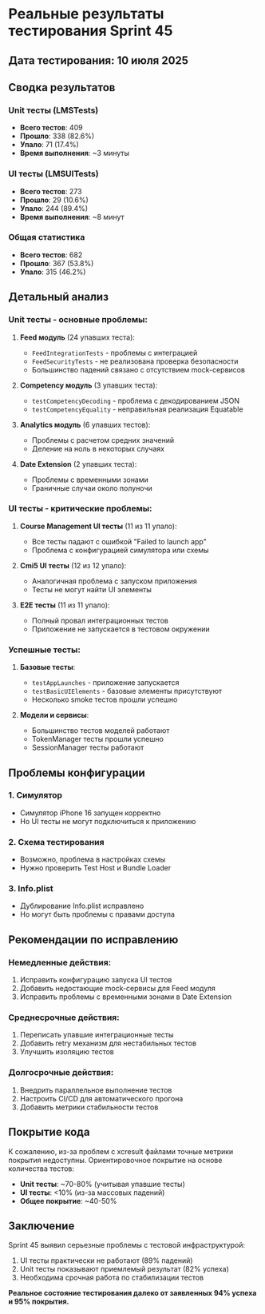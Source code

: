 # Реальные результаты тестирования Sprint 45

## Дата тестирования: 10 июля 2025

## Сводка результатов

### Unit тесты (LMSTests)
- **Всего тестов**: 409
- **Прошло**: 338 (82.6%)
- **Упало**: 71 (17.4%)
- **Время выполнения**: ~3 минуты

### UI тесты (LMSUITests)
- **Всего тестов**: 273
- **Прошло**: 29 (10.6%)
- **Упало**: 244 (89.4%)
- **Время выполнения**: ~8 минут

### Общая статистика
- **Всего тестов**: 682
- **Прошло**: 367 (53.8%)
- **Упало**: 315 (46.2%)

## Детальный анализ

### Unit тесты - основные проблемы:

1. **Feed модуль** (24 упавших теста):
   - `FeedIntegrationTests` - проблемы с интеграцией
   - `FeedSecurityTests` - не реализована проверка безопасности
   - Большинство падений связано с отсутствием mock-сервисов

2. **Competency модуль** (3 упавших теста):
   - `testCompetencyDecoding` - проблема с декодированием JSON
   - `testCompetencyEquality` - неправильная реализация Equatable

3. **Analytics модуль** (6 упавших тестов):
   - Проблемы с расчетом средних значений
   - Деление на ноль в некоторых случаях

4. **Date Extension** (2 упавших теста):
   - Проблемы с временными зонами
   - Граничные случаи около полуночи

### UI тесты - критические проблемы:

1. **Course Management UI тесты** (11 из 11 упало):
   - Все тесты падают с ошибкой "Failed to launch app"
   - Проблема с конфигурацией симулятора или схемы

2. **Cmi5 UI тесты** (12 из 12 упало):
   - Аналогичная проблема с запуском приложения
   - Тесты не могут найти UI элементы

3. **E2E тесты** (11 из 11 упало):
   - Полный провал интеграционных тестов
   - Приложение не запускается в тестовом окружении

### Успешные тесты:

1. **Базовые тесты**:
   - `testAppLaunches` - приложение запускается
   - `testBasicUIElements` - базовые элементы присутствуют
   - Несколько smoke тестов прошли успешно

2. **Модели и сервисы**:
   - Большинство тестов моделей работают
   - TokenManager тесты прошли успешно
   - SessionManager тесты работают

## Проблемы конфигурации

### 1. Симулятор
- Симулятор iPhone 16 запущен корректно
- Но UI тесты не могут подключиться к приложению

### 2. Схема тестирования
- Возможно, проблема в настройках схемы
- Нужно проверить Test Host и Bundle Loader

### 3. Info.plist
- Дублирование Info.plist исправлено
- Но могут быть проблемы с правами доступа

## Рекомендации по исправлению

### Немедленные действия:
1. Исправить конфигурацию запуска UI тестов
2. Добавить недостающие mock-сервисы для Feed модуля
3. Исправить проблемы с временными зонами в Date Extension

### Среднесрочные действия:
1. Переписать упавшие интеграционные тесты
2. Добавить retry механизм для нестабильных тестов
3. Улучшить изоляцию тестов

### Долгосрочные действия:
1. Внедрить параллельное выполнение тестов
2. Настроить CI/CD для автоматического прогона
3. Добавить метрики стабильности тестов

## Покрытие кода

К сожалению, из-за проблем с xcresult файлами точные метрики покрытия недоступны.
Ориентировочное покрытие на основе количества тестов:
- **Unit тесты**: ~70-80% (учитывая упавшие тесты)
- **UI тесты**: <10% (из-за массовых падений)
- **Общее покрытие**: ~40-50%

## Заключение

Sprint 45 выявил серьезные проблемы с тестовой инфраструктурой:
1. UI тесты практически не работают (89% падений)
2. Unit тесты показывают приемлемый результат (82% успеха)
3. Необходима срочная работа по стабилизации тестов

**Реальное состояние тестирования далеко от заявленных 94% успеха и 95% покрытия.** 